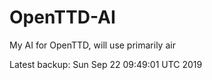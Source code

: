 # OpenTTD-AI
My AI for OpenTTD, will use primarily air

Latest backup: Sun Sep 22 09:49:01 UTC 2019
